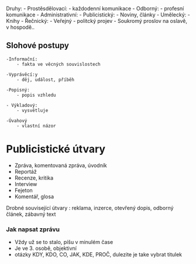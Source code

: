 
Druhy:
	- Prostěsdělovací: 
		- každodenní komunikace
	- Odborný: 
		- profesní komunikace
	- Administrativní:
	- Publicistický:
		- Noviny, články
	- Umělecký:
		- Knihy
	- Řečnický:
		- Veřejný - politcký projev
		- Soukromý proslov na oslavě, v hospodě..



## Slohové postupy

	-Informační:
		- fakta ve věcných souvislostech

	-Vyprávěcí:y
		- děj, událost, příběh

	-Popisný:
		- popis vzhledu

	- Výkladový:
		- vysvětluje

	-Úvahový
		- vlastní názor



# Publicistické útvary

- Zpráva, komentovaná zpráva, úvodník
- Reportáž
- Recenze, kritika
- Interview
- Fejeton
- Komentář, glosa

Drobné související útvary : reklama, inzerce, otevřený dopis, odborný  článek, zábavný text


### Jak napsat zprávu

- Vždy už se to stalo, píšu v minulém čase
- Je ve 3. osobě, objektivní
- otázky KDY, KDO, CO, JAK, KDE, PROČ, dulezite je take vybrat titulek


	